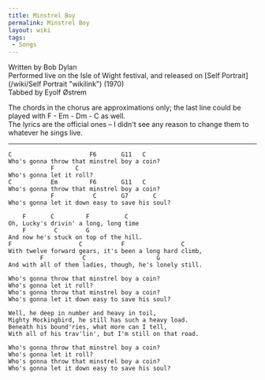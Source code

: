 ```yaml
---
title: Minstrel Boy
permalink: Minstrel Boy
layout: wiki
tags:
 - Songs
---
```


Written by Bob Dylan  
Performed live on the Isle of Wight festival, and released on [Self
Portrait](/wiki/Self Portrait "wikilink") (1970)  
Tabbed by Eyolf Østrem

The chords in the chorus are approximations only; the last line could be
played with F - Em - Dm - C as well.  
The lyrics are the official ones – I didn't see any reason to change
them to whatever he sings live.

* * * * *

    C                      F6       G11   C
    Who's gonna throw that minstrel boy a coin?
                F      C
    Who's gonna let it roll?
    C           Em         F6       G11   C
    Who's gonna throw that minstrel boy a coin?
                F           C       G7       C
    Who's gonna let it down easy to save his soul?

        F       C         F          C
    Oh, Lucky's drivin' a long, long time
        F        C        G
    And now he's stuck on top of the hill.
    F                   C           F                C
    With twelve forward gears, it's been a long hard climb,
             F           C                    G
    And with all of them ladies, though, he's lonely still.

    Who's gonna throw that minstrel boy a coin?
    Who's gonna let it roll?
    Who's gonna throw that minstrel boy a coin?
    Who's gonna let it down easy to save his soul?

    Well, he deep in number and heavy in toil,
    Mighty Mockingbird, he still has such a heavy load.
    Beneath his bound'ries, what more can I tell,
    With all of his trav'lin', but I'm still on that road.

    Who's gonna throw that minstrel boy a coin?
    Who's gonna let it roll?
    Who's gonna throw that minstrel boy a coin?
    Who's gonna let it down easy to save his soul?
